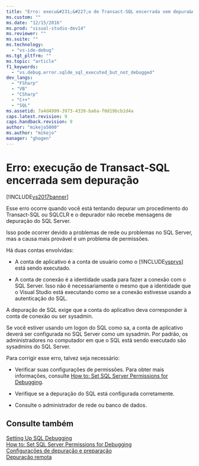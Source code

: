 ```yaml
---
title: "Erro: execu&#231;&#227;o de Transact-SQL encerrada sem depura&#231;&#227;o | Microsoft Docs"
ms.custom: ""
ms.date: "12/15/2016"
ms.prod: "visual-studio-dev14"
ms.reviewer: ""
ms.suite: ""
ms.technology: 
  - "vs-ide-debug"
ms.tgt_pltfrm: ""
ms.topic: "article"
f1_keywords: 
  - "vs.debug.error.sqlde_sql_executed_but_not_debugged"
dev_langs: 
  - "FSharp"
  - "VB"
  - "CSharp"
  - "C++"
  - "SQL"
ms.assetid: 7a4d4999-3973-4339-ba6a-f0d19bcb1d4a
caps.latest.revision: 9
caps.handback.revision: 9
author: "mikejo5000"
ms.author: "mikejo"
manager: "ghogen"
---
```

# Erro: execu&#231;&#227;o de Transact-SQL encerrada sem depura&#231;&#227;o
[!INCLUDE[vs2017banner](../code-quality/includes/vs2017banner.md)]

Esse erro ocorre quando você está tentando depurar um procedimento do Transact\-SQL ou SQLCLR e o depurador não recebe mensagens de depuração do SQL Server.  
  
 Isso pode ocorrer devido a problemas de rede ou problemas no SQL Server, mas a causa mais provável é um problema de permissões.  
  
 Há duas contas envolvidas:  
  
-   A conta de aplicativo é a conta de usuário como o [!INCLUDE[vsprvs](../code-quality/includes/vsprvs_md.md)] está sendo executado.  
  
-   A conta de conexão é a identidade usada para fazer a conexão com o SQL Server.  Isso não é necessariamente o mesmo que a identidade que o Visual Studio está executando como se a conexão estivesse usando a autenticação do SQL.  
  
 A depuração de SQL exige que a conta do aplicativo deva corresponder à conta de conexão ou ser sysadmin.  
  
 Se você estiver usando um logon do SQL como sa, a conta de aplicativo deverá ser configurada no SQL Server como um sysadmin.  Por padrão, os administradores no computador em que o SQL está sendo executado são sysadmins do SQL Server.  
  
 Para corrigir esse erro, talvez seja necessário:  
  
-   Verificar suas configurações de permissões.  Para obter mais informações, consulte [How to: Set SQL Server Permissions for Debugging](http://msdn.microsoft.com/pt-br/84e088d0-0409-41d4-841b-f5d4b0fda414).  
  
-   Verifique se a depuração do SQL está configurada corretamente.  
  
-   Consulte o administrador de rede ou banco de dados.  
  
## Consulte também  
 [Setting Up SQL Debugging](http://msdn.microsoft.com/pt-br/3db09e68-edcc-42de-9c22-4e97cfd55ab3)   
 [How to: Set SQL Server Permissions for Debugging](http://msdn.microsoft.com/pt-br/84e088d0-0409-41d4-841b-f5d4b0fda414)   
 [Configurações de depuração e preparação](../debugger/debugger-settings-and-preparation.md)   
 [Depuração remota](../debugger/remote-debugging.md)